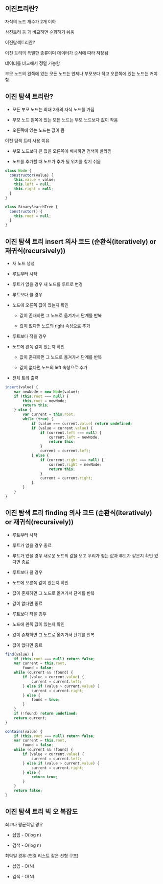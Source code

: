 ## 이진트리란?

자식의 노드 개수가 2개 이하

삼진트리 등 과 비교하면 순회하기 쉬움

이진탐색트리란?

이진 트리의 특별한 종류이며 데이터가 순서에 따라 저장됨

데이터를 비교해서 정렬 가능함

부모 노드의 왼쪽에 있는 모든 노드는 언제나 부모보다 작고 오른쪽에 있는 노드는 커야함

## 이진 탐색 트리란?

- 모든 부모 노드는 최대 2개의 자식 노드를 가짐

- 부모 노드 왼쪽에 있는 모든 노드는 부모 노드보다 값이 작음

- 오른쪽에 있는 노드는 값이 큼

이진 탐색 트리 사용 이유

- 부모 노드보다 큰 값을 오른쪽에 배치하면 검색이 빨라짐

- 노드를 추가할 때 노드가 추가 될 위치를 찾기 쉬움

```js
class Node {
  constructor(value) {
    this.value = value;
    this.left = null;
    this.right = null;
  }
}

class BinarySearchTree {
  constructor() {
    this.root = null;
  }
}
```

## 이진 탐색 트리 insert 의사 코드 (순환식(iteratively) or 재귀식(recursively))

- 새 노드 생성

- 루트부터 시작

- 루트가 없을 경우 새 노드를 루트로 변경

- 루트보다 클 경우

* 노드에 오른쪽 값이 있는지 확인

  - 값이 존재하면 그 노드로 옮겨가서 단계를 반복

  - 값이 없다면 노드의 right 속성으로 추가

- 루트보다 작을 경우

* 노드에 왼쪽 값이 있는지 확인

  - 값이 존재하면 그 노드로 옮겨가서 단계를 반복

  - 값이 없다면 노드의 left 속성으로 추가

- 전체 트리 출력

```js
insert(value) {
    var newNode = new Node(value);
    if (this.root === null) {
        this.root = newNode;
        return this;
    } else {
        var current = this.root;
        while (true) {
            if (value === current.value) return undefined;
            if (value < current.value) {
                if (current.left === null) {
                    current.left = newNode;
                    return this;
                }
                current = current.left;
            } else {
                if (current.right === null) {
                    current.right = newNode;
                    return this;
                }
                current = current.right;
            }
        }
    }
}
```

## 이진 탐색 트리 finding 의사 코드 (순환식(iteratively) or 재귀식(recursively))

- 루트부터 시작

- 루트가 없을 경우 종료

- 루트가 있을 경우 새로운 노드의 값을 보고 우리가 찾는 값과 루트가 같은지 확인 있다면 종료

- 루트보다 클 경우

* 노드에 오른쪽 값이 있는지 확인

- 값이 존재하면 그 노드로 옮겨가서 단계를 반복

- 값이 없다면 종료

* 루트보다 작을 경우

- 노드에 왼쪽 값이 있는지 확인

* 값이 존재하면 그 노드로 옮겨가서 단계를 반복

* 값이 없다면 종료

```js
find(value) {
    if (this.root === null) return false;
    var current = this.root,
        found = false;
    while (current && !found) {
        if (value < current.value) {
            current = current.left;
        } else if (value > current.value) {
            current = current.right;
        } else {
            found = true;
        }
    }
    if (!found) return undefined;
    return current;
}
```

```js
contains(value) {
    if (this.root === null) return false;
    var current = this.root,
        found = false;
    while (current && !found) {
        if (value < current.value) {
            current = current.left;
        } else if (value > current.value) {
            current = current.right;
        } else {
            return true;
        }
    }
    return false;
}
```

## 이진 탐색 트리 빅 오 복잡도

최고나 평균적일 경우

- 삽입 - O(log n)

- 검색 - O(log n)

최악일 경우 (연결 리스트 같은 선형 구조)

- 삽입 - O(N)

- 검색 - O(N)
